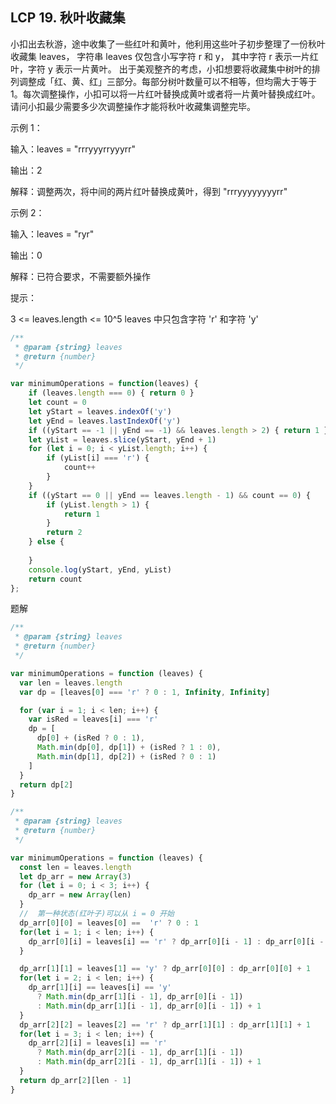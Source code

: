## LCP 19. 秋叶收藏集

小扣出去秋游，途中收集了一些红叶和黄叶，他利用这些叶子初步整理了一份秋叶收藏集 leaves， 字符串 leaves 仅包含小写字符 r 和 y， 其中字符 r 表示一片红叶，字符 y 表示一片黄叶。
出于美观整齐的考虑，小扣想要将收藏集中树叶的排列调整成「红、黄、红」三部分。每部分树叶数量可以不相等，但均需大于等于 1。每次调整操作，小扣可以将一片红叶替换成黄叶或者将一片黄叶替换成红叶。请问小扣最少需要多少次调整操作才能将秋叶收藏集调整完毕。


示例 1：

输入：leaves = "rrryyyrryyyrr"

输出：2

解释：调整两次，将中间的两片红叶替换成黄叶，得到 "rrryyyyyyyyrr"

示例 2：

输入：leaves = "ryr"

输出：0

解释：已符合要求，不需要额外操作

提示：

3 <= leaves.length <= 10^5
leaves 中只包含字符 'r' 和字符 'y'

```js
/**
 * @param {string} leaves
 * @return {number}
 */

var minimumOperations = function(leaves) {
    if (leaves.length === 0) { return 0 }
    let count = 0
    let yStart = leaves.indexOf('y')
    let yEnd = leaves.lastIndexOf('y')
    if ((yStart == -1 || yEnd == -1) && leaves.length > 2) { return 1 }
    let yList = leaves.slice(yStart, yEnd + 1)
    for (let i = 0; i < yList.length; i++) {
        if (yList[i] === 'r') {
            count++
        }
    }
    if ((yStart == 0 || yEnd == leaves.length - 1) && count == 0) {
        if (yList.length > 1) {
            return 1
        }
        return 2
    } else {
        
    }
    console.log(yStart, yEnd, yList)
    return count
};
```
题解
```js
/**
 * @param {string} leaves
 * @return {number}
 */

var minimumOperations = function (leaves) {
  var len = leaves.length
  var dp = [leaves[0] === 'r' ? 0 : 1, Infinity, Infinity]

  for (var i = 1; i < len; i++) {
    var isRed = leaves[i] === 'r'
    dp = [
      dp[0] + (isRed ? 0 : 1),
      Math.min(dp[0], dp[1]) + (isRed ? 1 : 0),
      Math.min(dp[1], dp[2]) + (isRed ? 0 : 1)
    ]
  }
  return dp[2]
}
```

```js
/**
 * @param {string} leaves
 * @return {number}
 */

var minimumOperations = function (leaves) {
  const len = leaves.length
  let dp_arr = new Array(3)
  for (let i = 0; i < 3; i++) {
    dp_arr = new Array(len)
  }
  //  第一种状态(红叶子)可以从 i = 0 开始
  dp_arr[0][0] = leaves[0] ==  'r' ? 0 : 1
  for(let i = 1; i < len; i++) {
    dp_arr[0][i] = leaves[i] == 'r' ? dp_arr[0][i - 1] : dp_arr[0][i - 1] + 1
  }

  dp_arr[1][1] = leaves[1] == 'y' ? dp_arr[0][0] : dp_arr[0][0] + 1
  for(let i = 2; i < len; i++) {
    dp_arr[1][i] == leaves[i] == 'y'
      ? Math.min(dp_arr[1][i - 1], dp_arr[0][i - 1])
      : Math.min(dp_arr[1][i - 1], dp_arr[0][i - 1]) + 1
  }
  dp_arr[2][2] = leaves[2] == 'r' ? dp_arr[1][1] : dp_arr[1][1] + 1
  for(let i = 3; i < len; i++) {
    dp_arr[2][i] = leaves[i] == 'r'
      ? Math.min(dp_arr[2][i - 1], dp_arr[1][i - 1])
      : Math.min(dp_arr[2][i - 1], dp_arr[1][i - 1]) + 1
  }
  return dp_arr[2][len - 1]
}
```